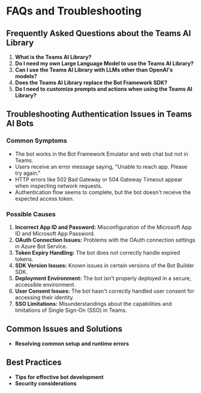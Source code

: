# FAQs and Troubleshooting

## Frequently Asked Questions about the Teams AI Library

1. **What is the Teams AI Library?**
2. **Do I need my own Large Language Model to use the Teams AI Library?**
3. **Can I use the Teams AI Library with LLMs other than OpenAI's models?**
4. **Does the Teams AI Library replace the Bot Framework SDK?**
5. **Do I need to customize prompts and actions when using the Teams AI Library?**

## Troubleshooting Authentication Issues in Teams AI Bots

### Common Symptoms

- The bot works in the Bot Framework Emulator and web chat but not in Teams.
- Users receive an error message saying, "Unable to reach app. Please try again."
- HTTP errors like 502 Bad Gateway or 504 Gateway Timeout appear when inspecting network requests.
- Authentication flow seems to complete, but the bot doesn't receive the expected access token.

### Possible Causes

1. **Incorrect App ID and Password:** Misconfiguration of the Microsoft App ID and Microsoft App Password.
2. **OAuth Connection Issues:** Problems with the OAuth connection settings in Azure Bot Service.
3. **Token Expiry Handling:** The bot does not correctly handle expired tokens.
4. **SDK Version Issues:** Known issues in certain versions of the Bot Builder SDK.
5. **Deployment Environment:** The bot isn't properly deployed in a secure, accessible environment.
6. **User Consent Issues:** The bot hasn't correctly handled user consent for accessing their identity.
7. **SSO Limitations:** Misunderstandings about the capabilities and limitations of Single Sign-On (SSO) in Teams.

## Common Issues and Solutions

- **Resolving common setup and runtime errors**

## Best Practices

- **Tips for effective bot development**
- **Security considerations**